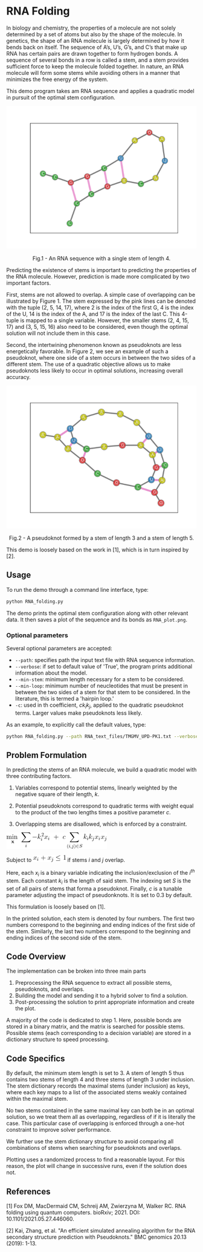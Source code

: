 # RNA Folding

In biology and chemistry,
the properties of a molecule are not solely determined by a set of atoms
but also by the shape of the molecule. 
In genetics, the shape of an RNA molecule is largely determined by how it bends back on itself. 
The sequence of A’s, U’s, G’s, and C’s that make up RNA has 
certain pairs are drawn together to form hydrogen bonds.
A sequence of several bonds in a row is called a stem,
and a stem provides sufficient force to keep the molecule folded together.
In nature, an RNA molecule will form some stems while avoiding others
in a manner that  minimizes the free energy of the system. 

This demo program takes am RNA sequence and applies a quadratic model in pursuit of the optimal stem configuration.

<p align = "center">

![Figure 1!](readme_imgs/Single_Stem.png "This is a title")
<p align = "center">
Fig.1 - An RNA sequence with a single stem of length 4.
</p>

Predicting the existence of stems is important to predicting the properties of the RNA molecule.
However, prediction is made more complicated by two important factors. 

First, stems are not allowed to overlap. 
A simple case of overlapping can be illustrated by Figure 1.
The stem expressed by the pink lines can be denoted with the tuple (2, 5, 14, 17),
where 2 is the index of the first G,
4 is the index of the U,
14 is the index of the A,
and 17 is the index of the last C.
This 4-tuple is mapped to a single variable.
However, the smaller stems (2, 4, 15, 17) and (3, 5, 15, 16) also need to be considered,
even though the optimal solution will not include them in this case.

Second, the intertwining phenomenon known as pseudoknots are less energetically favorable.
In Figure 2, we see an example of such a pseudoknot, 
where one side of a stem occurs in between the two sides of a different stem.
The use of a quadratic objective allows us to make pseudoknots less likely to occur in optimal solutions,
increasing overall accuracy.

<p align = "center">

![Figure 2](readme_imgs/pseudoknot2.png)
<p align = "center">
Fig.2 - A pseudoknot formed by a stem of length 3 and a stem of length 5.
</p>

This demo is loosely based on the work in [1],
which is in turn inspired by [2].

## Usage

To run the demo through a command line interface, type:

```bash
python RNA_folding.py
```

The demo prints the optimal stem configuration along with other relevant data.
It then saves a plot of the sequence and its bonds as `RNA_plot.png`.

### Optional parameters
Several optional parameters are accepted:

- `--path`: specifies path the input text file with RNA sequence information. 
- `--verbose`: if set to default value of 'True',
the program prints additional information about the model. 
- `--min-stem`: minimum length necessary for a stem to be considered.
- `--min-loop`: minimum number of neucleotides that must be present
in between the two sides of a stem for that stem to be considered. 
In the literature, this is termed a 'hairpin loop.'
- `-c`: used in th coefficient, *ck<sub>i</sub>k<sub>j</sub>*, 
applied to the quadratic pseudoknot terms.
Larger values make pseudoknots less likely.

As an example, to explicitly call the default values, type:
```bash
python RNA_folding.py --path RNA_text_files/TMGMV_UPD-PK1.txt --verbose True  --min-stem 3 --min-loop 2 -c 0.3 
```


## Problem Formulation

In predicting the stems of an RNA molecule, we build a quadratic model with three contributing factors. 

1. Variables correspond to potential stems, 
linearly weighted by the negative square of their length, *k*.

2. Potential pseudoknots correspond to quadratic terms 
with weight equal to the product of the two lengths 
times a positive parameter *c*.

3. Overlapping stems are disallowed, which is enforced by a constraint.

![objective](readme_imgs/objective.png) 

Subject to ![constraint](readme_imgs/constraint.png) if stems *i* and *j* overlap.

Here, each *x<sub>i</sub>* is a binary variable indicating the inclusion/exclusion of the *i<sup>th</sup>* stem.
Each constant *k<sub>i</sub>* is the length of said stem.
The indexing set *S* is the set of all pairs of stems that forma a pseudoknot.
Finally, *c* is a tunable parameter adjusting the impact of pseudonknots.
It is set to 0.3 by default.

This formulation is loosely based on [1].

In the printed solution, each stem is denoted by four numbers. 
The first two numbers correspond to the beginning and ending indices of the first side of the stem. 
Similarly, the last two numbers correspond to the beginning and ending indices of the second side of the stem.

## Code Overview

The implementation can be broken into three main parts
1. Preprocessing the RNA sequence to extract all possible stems, pseudoknots, and overlaps.
2. Building the model and sending it to a hybrid solver to find a solution.
3. Post-processing the solution 
to print appropriate information and create the plot.

A majority of the code is dedicated to step 1. 
Here, possible bonds are stored in a binary matrix,
and the matrix is searched for possible stems.
Possible stems (each corresponding to a decision variable) 
are stored in a dictionary structure to speed processing.

## Code Specifics

By default, the minimum stem length is set to 3. 
A stem of length 5 thus contains
two stems of length 4 and three stems of length 3 under inclusion.
The stem dictionary records the maximal stems (under inclusion) as keys,
where each key maps to a list of the associated stems weakly contained within the maximal stem.

No two stems contained in the same maximal key can both be in an optimal solution, 
so we treat them all as overlapping, regardless of if it is literally the case.
This particular case of overlapping is enforced through a one-hot constraint to improve solver performance.

We further use the stem dictionary structure 
to avoid comparing all combinations of stems when searching for pseudoknots and overlaps.

Plotting uses a randomized process to find a reasonable layout. 
For this reason, the plot will change in successive runs, 
even if the solution does not. 

## References

[1] Fox DM, MacDermaid CM, Schreij AM, Zwierzyna M, Walker RC. 
RNA folding using quantum computers. 
bioRxiv; 2021. DOI: 10.1101/2021.05.27.446060.

[2] Kai, Zhang, et al. 
"An efficient simulated annealing algorithm for the RNA secondary structure prediction with Pseudoknots." 
BMC genomics 20.13 (2019): 1-13.